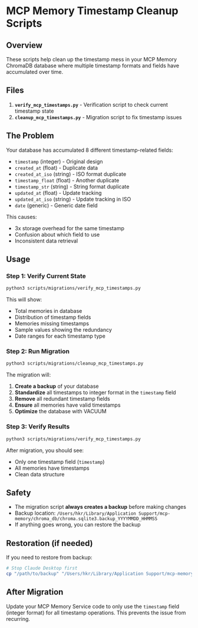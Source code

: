 # MCP Memory Timestamp Cleanup Scripts

## Overview

These scripts help clean up the timestamp mess in your MCP Memory ChromaDB database where multiple timestamp formats and fields have accumulated over time.

## Files

1. **`verify_mcp_timestamps.py`** - Verification script to check current timestamp state
2. **`cleanup_mcp_timestamps.py`** - Migration script to fix timestamp issues

## The Problem

Your database has accumulated 8 different timestamp-related fields:
- `timestamp` (integer) - Original design
- `created_at` (float) - Duplicate data
- `created_at_iso` (string) - ISO format duplicate
- `timestamp_float` (float) - Another duplicate
- `timestamp_str` (string) - String format duplicate
- `updated_at` (float) - Update tracking
- `updated_at_iso` (string) - Update tracking in ISO
- `date` (generic) - Generic date field

This causes:
- 3x storage overhead for the same timestamp
- Confusion about which field to use
- Inconsistent data retrieval

## Usage

### Step 1: Verify Current State

```bash
python3 scripts/migrations/verify_mcp_timestamps.py
```

This will show:
- Total memories in database
- Distribution of timestamp fields
- Memories missing timestamps
- Sample values showing the redundancy
- Date ranges for each timestamp type

### Step 2: Run Migration

```bash
python3 scripts/migrations/cleanup_mcp_timestamps.py
```

The migration will:
1. **Create a backup** of your database
2. **Standardize** all timestamps to integer format in the `timestamp` field
3. **Remove** all redundant timestamp fields
4. **Ensure** all memories have valid timestamps
5. **Optimize** the database with VACUUM

### Step 3: Verify Results

```bash
python3 scripts/migrations/verify_mcp_timestamps.py
```

After migration, you should see:
- Only one timestamp field (`timestamp`)
- All memories have timestamps
- Clean data structure

## Safety

- The migration script **always creates a backup** before making changes
- Backup location: `/Users/hkr/Library/Application Support/mcp-memory/chroma_db/chroma.sqlite3.backup_YYYYMMDD_HHMMSS`
- If anything goes wrong, you can restore the backup

## Restoration (if needed)

If you need to restore from backup:

```bash
# Stop Claude Desktop first
cp "/path/to/backup" "/Users/hkr/Library/Application Support/mcp-memory/chroma_db/chroma.sqlite3"
```

## After Migration

Update your MCP Memory Service code to only use the `timestamp` field (integer format) for all timestamp operations. This prevents the issue from recurring.

